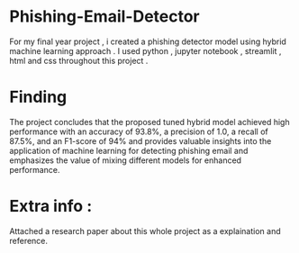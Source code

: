 # Phishing-Email-Detector
For my final year project , i created a phishing detector model using hybrid machine learning approach .
I used python , jupyter notebook , streamlit , html and css throughout this project . 

# Finding
The project concludes that the proposed tuned hybrid model achieved high performance with an accuracy of 93.8%, a precision of 1.0, a recall of 
87.5%, and an F1-score of 94% and provides valuable insights into the application of
machine learning for detecting phishing email and emphasizes the value of mixing different 
models for enhanced performance.

# Extra info :
Attached a research paper about this whole project as a explaination and reference.
